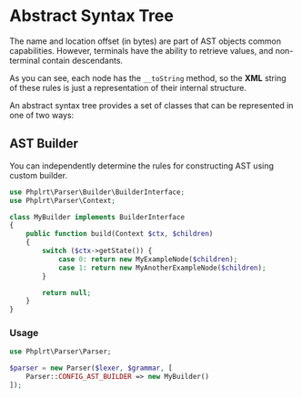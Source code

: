 # Abstract Syntax Tree

The name and location offset (in bytes) are part of AST objects 
common capabilities. However, terminals have the ability to retrieve 
values, and non-terminal contain descendants.

As you can see, each node has the `__toString` method, so the **XML** string
of these rules is just a representation of their internal structure.

An abstract syntax tree provides a set of classes 
that can be represented in one of two ways:

## AST Builder

You can independently determine the rules for constructing AST using 
custom builder.

```php
use Phplrt\Parser\Builder\BuilderInterface;
use Phplrt\Parser\Context;

class MyBuilder implements BuilderInterface
{
    public function build(Context $ctx, $children)
    {
        switch ($ctx->getState()) {
            case 0: return new MyExampleNode($children);
            case 1: return new MyAnotherExampleNode($children);
        }   

        return null;
    }
}
```

### Usage

```php
use Phplrt\Parser\Parser;

$parser = new Parser($lexer, $grammar, [
    Parser::CONFIG_AST_BUILDER => new MyBuilder()
]);
```
